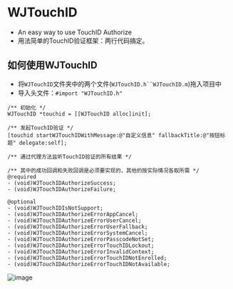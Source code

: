 # WJTouchID
  * An easy way to use TouchID Authorize
  * 用法简单的TouchID验证框架：两行代码搞定。

## 如何使用WJTouchID 
  * 将`WJTouchID`文件夹中的两个文件(`WJTouchID.h``WJTouchID.m`)拖入项目中
  * 导入头文件：`#import "WJTouchID.h"`
```objc
/** 初始化 */
WJTouchID *touchid = [[WJTouchID alloc]init]; 

/** 发起TouchID验证 */
[touchid startWJTouchIDWithMessage:@"自定义信息" fallbackTitle:@"按钮标题" delegate:self];

/** 通过代理方法监听TouchID验证的所有结果 */ 

/** 其中的成功回调和失败回调是必须要实现的，其他的按实际情况各取所需 */
@required
- (void)WJTouchIDAuthorizeSuccess; 
- (void)WJTouchIDAuthorizeFailure; 

@optional
- (void)WJTouchIDIsNotSupport;
- (void)WJTouchIDAuthorizeErrorAppCancel;
- (void)WJTouchIDAuthorizeErrorUserCancel; 
- (void)WJTouchIDAuthorizeErrorUserFallback; 
- (void)WJTouchIDAuthorizeErrorSystemCancel; 
- (void)WJTouchIDAuthorizeErrorPasscodeNotSet; 
- (void)WJTouchIDAuthorizeErrorTouchIDLockout;
- (void)WJTouchIDAuthorizeErrorInvalidContext;
- (void)WJTouchIDAuthorizeErrorTouchIDNotEnrolled; 
- (void)WJTouchIDAuthorizeErrorTouchIDNotAvailable;
```
![image](https://github.com/hu670014125/WJTouchID/blob/master/WJTouchID_2.gif)
